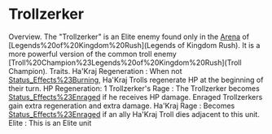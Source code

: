 # Trollzerker

Overview.
The "Trollzerker" is an Elite enemy found only in the [Arena](Arena) of [Legends%20of%20Kingdom%20Rush](Legends of Kingdom Rush). It is a more powerful version of the common troll enemy [Troll%20Champion%23Legends%20of%20Kingdom%20Rush](Troll Champion).
Traits.
 Ha'Kraj Regeneration : When not [Status_Effects%23Burning](burning), Ha'Kraj Trolls regenerate HP at the beginning of their turn. HP Regeneration: 1
 Trollzerker's Rage : The Trollzerker becomes [Status_Effects%23Enraged](enraged) if he receives HP damage. Enraged Trollzerkers gain extra regeneration and extra damage.
 Ha'Kraj Rage : Becomes [Status_Effects%23Enraged](enraged) if an ally Ha'Kraj Troll dies adjacent to this unit. 
 Elite : This is an Elite unit